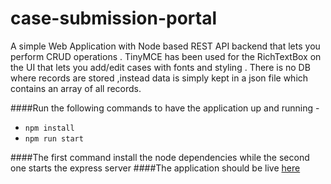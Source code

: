 # case-submission-portal
A simple Web Application with Node based REST API backend that lets you perform CRUD operations .
TinyMCE has been used for the RichTextBox on the UI that lets you add/edit cases with fonts and styling .
There is no DB where records are stored ,instead data is simply kept in a json file which contains an array of all records.


####Run the following commands to have the application up and running -

* `npm install`
* `npm run start`

####The first command install the node dependencies while the second one starts the express server
####The application should be live [here](localhost:8080)





